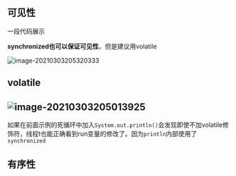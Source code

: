 

## 可见性

一段代码展示

**synchronized也可以保证可见性**，但是建议用volatile

![image-20210303205320333](https://tva1.sinaimg.cn/large/e6c9d24ely1go70ecm1unj20fr0dhq5g.jpg)

## volatile

## ![image-20210303205013925](https://tva1.sinaimg.cn/large/e6c9d24ely1go70b5lul6j20gw09sdhq.jpg)

如果在前面示例的死循环中加入`System.out.println()`会发现即使不加volatile修饰符，线程t也能正确看到run变量的修改了。因为`println`内部使用了`synchronized`

## 有序性

